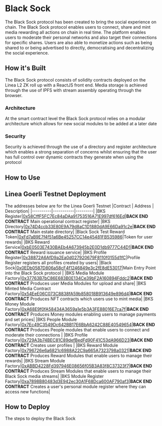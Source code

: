 # Black Sock
The Black Sock protocol has been created to bring the social experience on chain. The Black Sock protocol enables users to connect, share and mint media rewarding all actions on chain in real time. The platform enables users to moderate their personal networks and also target their connections for specific shares. Users are also able to monetize actions such as being shared to or being advertised to directly, democratising and decentralizing the social experience. 

## How it's Built 
The Black Sock protocol consists of solidity contracts deployed on the Linea L2 ZK roll up with a ReactJS front end. Media storage is achieved through the use of IPFS with stream assembly operating through the browser.

### Architecture 
At the smart contract level the Black Sock protocol relies on a modular architecture which allows for new social modules to be added at a later date 

### Security
Security is achieved through the use of a directory and register architecture which enables a strong separation of concerns whilst ensuring that the user has full control over dynamic contracts they generate when using the protocol 

## How to Use


## Linea Goerli Testnet Deployment 
The addresses below are for the Linea Goerli Testnet 
|Contract | Address | Description| 
|----------|-----------|---------|
|BKS Register|[0x58CffF5FC7Ec84aDAa91753516A71E997df616Ed](https://explorer.goerli.linea.build/address/0x58CffF5FC7Ec84aDAa91753516A71E997df616Ed)|**BACK END CONTRACT** Main operational contract register|
|BKS Directory|[0x74D4ccb33E80E9A79d8aC1D1880dA9E66Da91c2e](https://explorer.goerli.linea.build/address/0x74D4ccb33E80E9A79d8aC1D1880dA9E66Da91c2e)|**BACK END CONTRACT** Main estate directory|
|Black Sock Test Reward Token|[0xFd7aB9E7f4f51a6Be45257CC14e45481FB535986](https://explorer.goerli.linea.build/address/0xFd7aB9E7f4f51a6Be45257CC14e45481FB535986)|Token for user rewards|
|BKS Reward Service|[0xbE0503E7430BAEb4A673945b2E0D1db9777C44D1](https://explorer.goerli.linea.build/address/0xbE0503E7430BAEb4A673945b2E0D1db9777C44D1)|**BACK END CONTRACT** Reward issuance service|
|BKS Profile Register|[0x38872A6AfD9a2Ea0d027920679F8110f0155d1fC](https://explorer.goerli.linea.build/address/0x38872A6AfD9a2Ea0d027920679F8110f0155d1fC)|Profile Register registers all profiles created by users|
|Black Sock|[0x0EDb0587D806a58cF4f1246849e3c2fE8dE53017](https://explorer.goerli.linea.build/address/0x0EDb0587D806a58cF4f1246849e3c2fE8dE53017)|Main Entry Point into the Black Sock protocol |
|BKS Media Module Factory|[0x37763B7bC86E683B0E134Ce39bF2A160894Fddc2](https://explorer.goerli.linea.build/address/0x37763B7bC86E683B0E134Ce39bF2A160894Fddc2)|**BACK END CONTRACT** Produces user Media Modules for upload and share|
|BKS Minted Media Contract Factory|[0x54EeE06C073C8838fA59b858018B913649e896d4](https://explorer.goerli.linea.build/address/0x54EeE06C073C8838fA59b858018B913649e896d4)|**BACK END CONTRACT** Produces NFT contracts which users use to mint media|
|BKS Money Module Factory|[0xA68E9f0fA58434A3659a1e5b3A3FE88016E7ca7f](https://explorer.goerli.linea.build/address/0xA68E9f0fA58434A3659a1e5b3A3FE88016E7ca7f)|**BACK END CONTRACT** Produces Money modules enabling users to manage payments and set prices|
|BKS People Module Factory|[0x7Ec49C3549Dc642BB17E6BbA6242C88E40549654](https://explorer.goerli.linea.build/address/0x7Ec49C3549Dc642BB17E6BbA6242C88E40549654)|**BACK END CONTRACT** Produces People modules that enable users to connect and moderate their connections |
|BKS Profile Factory|[0x729A3b74BEC81C89defBedFd90F41C53dA966D23](https://explorer.goerli.linea.build/address/0x729A3b74BEC81C89defBedFd90F41C53dA966D23)|**BACK END CONTRACT** Creates user profiles  |
|BKS Reward Module Factory|[0x796726e6a6821c6988A22C9a665A7323798a0321](https://explorer.goerli.linea.build/address/0x796726e6a6821c6988A22C9a665A7323798a0321)|**BACK END CONTRACT** Produces Reward Modules that enable users to manage their rewards|
|BKS Stream Module Factory|[0xABBD4228Fd397946E08656f05B3A83f8C37323f7](https://explorer.goerli.linea.build/address/0xABBD4228Fd397946E08656f05B3A83f8C37323f7)|**BACK END CONTRACT** Produces Stream Modules that enable users to manage their Black Sock media streams|
|BKS Module Register Factory|[0xa7898B80483d3E942ec30A1F68Dca600AF790af3](https://explorer.goerli.linea.build/address/0xa7898B80483d3E942ec30A1F68Dca600AF790af3)|**BACK END CONTRACT** Creates a user's personal module register where they can access new functions|

## How to Deploy
The steps to deploy the Black Sock 